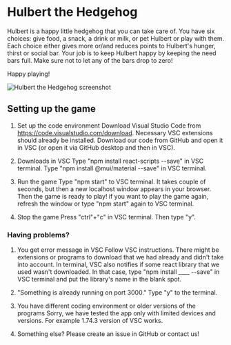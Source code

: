 # Hulbert the Hedgehog

Hulbert is a happy little hedgehog that you can take care of. You have six choices: give food, a snack, a drink or milk, or pet Hulbert or play with them. Each choice either gives more or/and reduces points to Hulbert's hunger, thirst or social bar. Your job is to keep Hulbert happy by keeping the need bars full. Make sure not to let any of the bars drop to zero!

Happy playing!

![Hulbert the Hedgehog screenshot](\react_code_camp\src\images\screenshot.png?raw=true "Hulbert the Hedgehog")

## Setting up the game

1. Set up the code environment
Download Visual Studio Code from https://code.visualstudio.com/download. Necessary VSC extensions should already be installed. Download our code from GitHub and open it in VSC (or open it via GitHub desktop and then in VSC).

2. Downloads in VSC
Type "npm install react-scripts --save" in VSC terminal. Type "npm install @mui/material --save" in VSC terminal.

3. Run the game
Type "npm start" to VSC terminal. It takes couple of seconds, but then a new localhost window appears in your browser. Then the game is ready to play! if you want to play the game again, refresh the window or type "npm start" again to VSC terminal.

4. Stop the game
Press "ctrl"+"c" in VSC terminal. Then type "y".

### Having problems?

1. You get error message in VSC
Follow VSC instructions. There might be extensions or programs to download that we had already and didn't take into account. In terminal, VSC also notifies if some react library that we used wasn't downloaded. In that case, type "npm install ____ --save" in VSC terminal and put the library's name in the blank spot.

2. "Something is already running on port 3000."
Type "y" to the terminal. 

3. You have different coding environment or older versions of the programs
Sorry, we have tested the app only with limited devices and versions. For example 1.74.3 version of VSC works.

4. Something else?
Please create an issue in GitHub or contact us!

